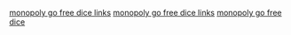 
<a href='https://cubecobra.com/cube/blog/blogpost/2c6d2975-3699-4585-893c-ce9d99f09489'>monopoly go free dice links</a>
<a href='https://cubecobra.com/cube/blog/blogpost/9438c13c-96d8-4910-afea-38534e4dd5c1'>monopoly go free dice links</a>
<a href='https://cubecobra.com/cube/blog/blogpost/7efdaf8c-51b8-42c7-a1bc-f70b89a0cdf7'>monopoly go free dice</a>
